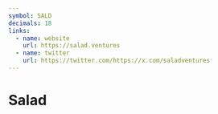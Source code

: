 ```yaml
---
symbol: SALD
decimals: 18
links:
  - name: website
    url: https://salad.ventures
  - name: twitter
    url: https://twitter.com/https://x.com/saladventures
---
```


# Salad
